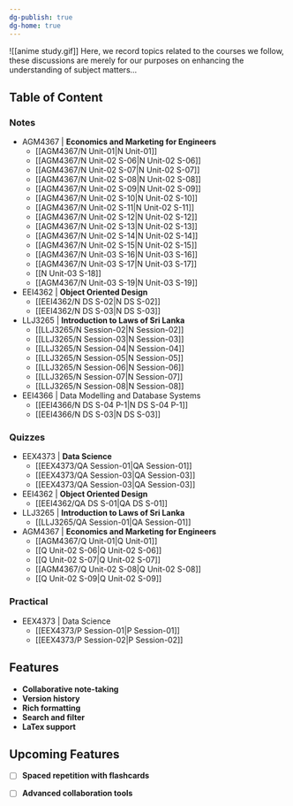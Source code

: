```yaml
---
dg-publish: true
dg-home: true
---
```

![[anime study.gif]]
Here, we record topics related to the courses we follow, these discussions are merely for our purposes on enhancing the understanding of subject matters...

## Table of Content

### Notes
- AGM4367 | **Economics and Marketing for Engineers**
	- [[AGM4367/N Unit-01|N Unit-01]]
	- [[AGM4367/N Unit-02 S-06|N Unit-02 S-06]]
	- [[AGM4367/N Unit-02 S-07|N Unit-02 S-07]]
	- [[AGM4367/N Unit-02 S-08|N Unit-02 S-08]]
	- [[AGM4367/N Unit-02 S-09|N Unit-02 S-09]]
	- [[AGM4367/N Unit-02 S-10|N Unit-02 S-10]]
	- [[AGM4367/N Unit-02 S-11|N Unit-02 S-11]]
	- [[AGM4367/N Unit-02 S-12|N Unit-02 S-12]]
	- [[AGM4367/N Unit-02 S-13|N Unit-02 S-13]]
	- [[AGM4367/N Unit-02 S-14|N Unit-02 S-14]]
	- [[AGM4367/N Unit-02 S-15|N Unit-02 S-15]]
	- [[AGM4367/N Unit-03 S-16|N Unit-03 S-16]]
	- [[AGM4367/N Unit-03 S-17|N Unit-03 S-17]]
	- [[N Unit-03 S-18]]
	- [[AGM4367/N Unit-03 S-19|N Unit-03 S-19]]
- EEI4362 | **Object Oriented Design**
	- [[EEI4362/N DS S-02|N DS S-02]]
	- [[EEI4362/N DS S-03|N DS S-03]]
- LLJ3265 | **Introduction to Laws of Sri Lanka**
	- [[LLJ3265/N Session-02|N Session-02]]
	- [[LLJ3265/N Session-03|N Session-03]]
	- [[LLJ3265/N Session-04|N Session-04]]
	- [[LLJ3265/N Session-05|N Session-05]]
	- [[LLJ3265/N Session-06|N Session-06]]
	- [[LLJ3265/N Session-07|N Session-07]]
	- [[LLJ3265/N Session-08|N Session-08]]
- EEI4366 | Data Modelling and Database Systems
	- [[EEI4366/N DS S-04 P-1|N DS S-04 P-1]]
	- [[EEI4366/N DS S-03|N DS S-03]]
### Quizzes
- EEX4373 | **Data Science**
	- [[EEX4373/QA Session-01|QA Session-01]]
	- [[EEX4373/QA Session-03|QA Session-03]]
	- [[EEX4373/QA Session-03|QA Session-03]]
- EEI4362 | **Object Oriented Design**
	- [[EEI4362/QA DS S-01|QA DS S-01]]
- LLJ3265 | **Introduction to Laws of Sri Lanka**
	- [[LLJ3265/QA Session-01|QA Session-01]]
- AGM4367 | **Economics and Marketing for Engineers**
	- [[AGM4367/Q Unit-01|Q Unit-01]]
	- [[Q Unit-02 S-06|Q Unit-02 S-06]]
	- [[Q Unit-02 S-07|Q Unit-02 S-07]]
	- [[AGM4367/Q Unit-02 S-08|Q Unit-02 S-08]]
	- [[Q Unit-02 S-09|Q Unit-02 S-09]]

### Practical
- EEX4373 | Data Science
	- [[EEX4373/P Session-01|P Session-01]]
	- [[EEX4373/P Session-02|P Session-02]]

## Features
- **Collaborative note-taking**
- **Version history**
- **Rich formatting**
- **Search and filter**
- **LaTex support**

## Upcoming Features
 - [ ] **Spaced repetition with flashcards**
 - [ ] **Advanced collaboration tools**

